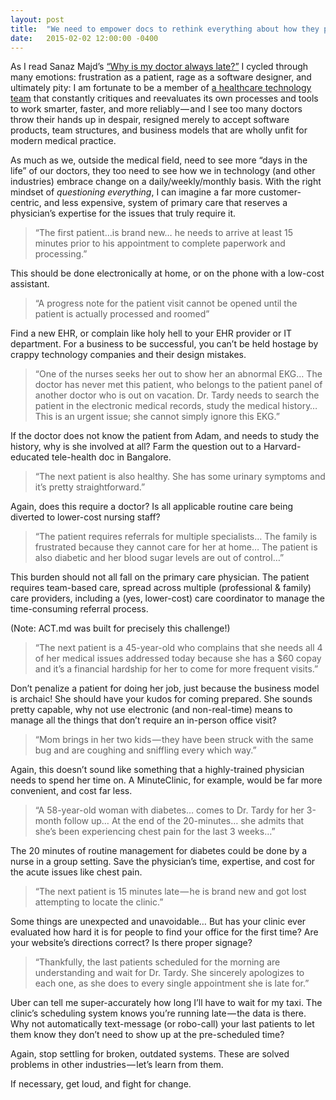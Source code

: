 ```yaml
---
layout: post
title:  "We need to empower docs to rethink everything about how they practice"
date:   2015-02-02 12:00:00 -0400
---
```

As I read Sanaz Majd’s [“Why is my doctor always late?”](http://www.quickanddirtytips.com/health-fitness/prevention/why-is-my-doctor-always-late) I cycled through many emotions: frustration as a patient, rage as a software designer, and ultimately pity: I am fortunate to be a member of [a healthcare technology team](https://act.md) that constantly critiques and reevaluates its own processes and tools to work smarter, faster, and more reliably — and I see too many doctors throw their hands up in despair, resigned merely to accept software products, team structures, and business models that are wholly unfit for modern medical practice.

As much as we, outside the medical field, need to see more “days in the life” of our doctors, they too need to see how we in technology (and other industries) embrace change on a daily/weekly/monthly basis. With the right mindset of _questioning everything_, I can imagine a far more customer-centric, and less expensive, system of primary care that reserves a physician’s expertise for the issues that truly require it.

> “The first patient…is brand new… he needs to arrive at least 15 minutes prior to his appointment to complete paperwork and processing.”

This should be done electronically at home, or on the phone with a low-cost assistant.

> “A progress note for the patient visit cannot be opened until the patient is actually processed and roomed”

Find a new EHR, or complain like holy hell to your EHR provider or IT department. For a business to be successful, you can’t be held hostage by crappy technology companies and their design mistakes.

> “One of the nurses seeks her out to show her an abnormal EKG… The doctor has never met this patient, who belongs to the patient panel of another doctor who is out on vacation. Dr. Tardy needs to search the patient in the electronic medical records, study the medical history… This is an urgent issue; she cannot simply ignore this EKG.”

If the doctor does not know the patient from Adam, and needs to study the history, why is she involved at all? Farm the question out to a Harvard-educated tele-health doc in Bangalore.

> “The next patient is also healthy. She has some urinary symptoms and it’s pretty straightforward.”

Again, does this require a doctor? Is all applicable routine care being diverted to lower-cost nursing staff?

> “The patient requires referrals for multiple specialists… The family is frustrated because they cannot care for her at home… The patient is also diabetic and her blood sugar levels are out of control…”

This burden should not all fall on the primary care physician. The patient requires team-based care, spread across multiple (professional & family) care providers, including a (yes, lower-cost) care coordinator to manage the time-consuming referral process.

(Note: ACT.md was built for precisely this challenge!)

> “The next patient is a 45-year-old who complains that she needs all 4 of her medical issues addressed today because she has a $60 copay and it’s a financial hardship for her to come for more frequent visits.”

Don’t penalize a patient for doing her job, just because the business model is archaic! She should have your kudos for coming prepared. She sounds pretty capable, why not use electronic (and non-real-time) means to manage all the things that don’t require an in-person office visit?

> “Mom brings in her two kids — they have been struck with the same bug and are coughing and sniffling every which way.”

Again, this doesn’t sound like something that a highly-trained physician needs to spend her time on. A MinuteClinic, for example, would be far more convenient, and cost far less.

> “A 58-year-old woman with diabetes… comes to Dr. Tardy for her 3-month follow up… At the end of the 20-minutes… she admits that she’s been experiencing chest pain for the last 3 weeks…”

The 20 minutes of routine management for diabetes could be done by a nurse in a group setting. Save the physician’s time, expertise, and cost for the acute issues like chest pain.

> “The next patient is 15 minutes late — he is brand new and got lost attempting to locate the clinic.”

Some things are unexpected and unavoidable… But has your clinic ever evaluated how hard it is for people to find your office for the first time? Are your website’s directions correct? Is there proper signage?

> “Thankfully, the last patients scheduled for the morning are understanding and wait for Dr. Tardy. She sincerely apologizes to each one, as she does to every single appointment she is late for.”

Uber can tell me super-accurately how long I’ll have to wait for my taxi. The clinic’s scheduling system knows you’re running late — the data is there. Why not automatically text-message (or robo-call) your last patients to let them know they don’t need to show up at the pre-scheduled time?

Again, stop settling for broken, outdated systems. These are solved problems in other industries — let’s learn from them.

If necessary, get loud, and fight for change.
